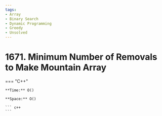 ```yaml
---
tags:
- Array
- Binary Search
- Dynamic Programming
- Greedy
- Unsolved
---
```



# 1671. Minimum Number of Removals to Make Mountain Array

=== "C++"

    **Time:** O()

    **Space:** O()

    ``` c++
    ```